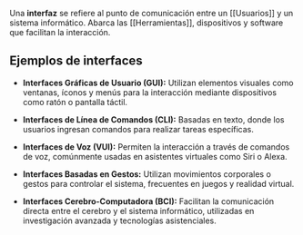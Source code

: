 Una **interfaz** se refiere al punto de comunicación entre un [[Usuarios]] y un sistema informático. Abarca las [[Herramientas]], dispositivos y software que facilitan la interacción.

## Ejemplos de interfaces 

- **Interfaces Gráficas de Usuario (GUI):** 
  Utilizan elementos visuales como ventanas, íconos y menús para la interacción mediante dispositivos como ratón o pantalla táctil.
  
- **Interfaces de Línea de Comandos (CLI):**
  Basadas en texto, donde los usuarios ingresan comandos para realizar tareas específicas.
  
- **Interfaces de Voz (VUI):**
  Permiten la interacción a través de comandos de voz, comúnmente usadas en asistentes virtuales como Siri o Alexa.
  
- **Interfaces Basadas en Gestos:** 
  Utilizan movimientos corporales o gestos para controlar el sistema, frecuentes en juegos y realidad virtual.
  
- **Interfaces Cerebro-Computadora (BCI):**
  Facilitan la comunicación directa entre el cerebro y el sistema informático, utilizadas en investigación avanzada y tecnologías asistenciales.